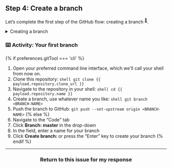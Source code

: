 ## Step 4: Create a branch

Let’s complete the first step of the GitHub flow: creating a branch <sup>[:book:](https://help.github.com/articles/github-glossary/#branch)</sup>.

<details><summary>Creating a branch</summary>

## Creating a branch

:tv: [Video: Branches](https://www.youtube.com/watch?v=xgQmu81G1yY)

You just learned how to create a branch—the first step in the GitHub flow.

Branches are an important part of the GitHub flow because they allow us to separate our work from the `master` branch. In other words, everyone's work is safe while you contribute.

### Tips for using branches

A single project can have hundreds of branches, each suggesting a new change to the `master` branch.

The best way to keep branches organized with a team is to keep them concise and short-lived. In other words, a single branch should represent a single new feature or bug fix. This reduces confusion among contributors when branches are only active for a few days before they’re merged <sup>[definition](https://help.github.com/articles/github-glossary/#merge)</sup> into the `master` branch.

<hr>
</details>

### :keyboard: Activity: Your first branch

{% if preferences.gitTool === 'cli' %}
1. Open your preferred command line interface, which we'll call your shell from now on.
1. Clone this repository:
       ```shell
       git clone {{ payload.repository.clone_url }}
       ```
1. Navigate to the repository in your shell:
       ```shell
       cd {{ payload.repository.name }}
       ```
1. Create a branch, use whatever name you like:
        ```shell
        git branch <BRANCH-NAME>
        ```
1. Push the branch to GitHub:
        ```
        git push --set-upstream origin <BRANCH-NAME>
        ```
{% else %}
1. Navigate to the “Code” tab
2. Click **Branch: master** in the drop-down
3. In the field, enter a name for your branch
4. Click **Create branch: <name>** or press the “Enter” key to create your branch
{% endif %}
<hr>
<h3 align="center">Return to this issue for my response</h3>
